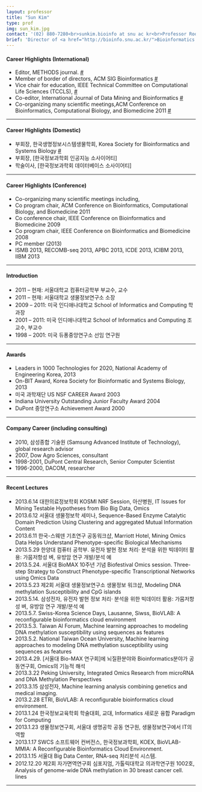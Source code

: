 ```yaml
---
layout: professor
title: "Sun Kim"
type: prof
img: sun_kim.jpg
contact: '(02) 880-7280<br>sunkim.bioinfo at snu ac kr<br>Professor Room: Bldg. 301, Rm. 421'
brief: 'Director of <a href="http://bioinfo.snu.ac.kr/">Bioinformatics Institute</a><br>Professor at Seoul National University'
---
```

<h4>Career Highlights (International)</h4>
<ul>
  <li>Editor, METHODS journal.
  <a href="http://www.journals.elsevier.com/methods/" target="_blank">#</a></li>
  <li>Member of border of directors, ACM SIG Bioinformatics
  <a href="http://www.sigbioinformatics.org/" target="_blank">#</a></li>
  <li>Vice chair for education, IEEE Technical Committee on Computational Life Sciences (TCCLS), 
  <a href="http://www.ittc.ku.edu/chenlab/tcbi/" target="_blank">#</a></li>
  <li>Co-editor, International Journal of Data Mining and Bioinformatics
  <a href="http://www.inderscience.com/browse/index.php?journalID=189" target="_blank">#</a></li>
  <li>Co-organizing many scientific meetings,ACM Conference on Bioinformatics, Computational Biology, and Biomedicine 2011
  <a href="http://www.acmbcb.org/" target="_blank">#</a></li>
</ul>
<hr />


<h4>Career Highlights (Domestic)</h4>
<ul>
  <li>부회장, 한국생명정보시스템생물학회, Korea Society for Bioinformatics and Systems Biology
  <a href="http://www.ksbsb.or.kr/" target="_blank">#</a></li>
  <li>부회장, [한국정보과학회 인공지능 소사이어티]</li>
  <li>학술이사, [한국정보과학회 데이터베이스 소사이어티]</li>
</ul>
<hr />


<h4>Career Highlights (Conference)</h4>
<ul>
  <li>Co-organizing many scientific meetings including,</li>
  <li>Co program chair, ACM Conference on Bioinformatics, Computational Biology, and Biomedicine 2011</li>
  <li>Co conference chair, IEEE Conference on Bioinformatics and Biomedicine 2009</li>
  <li>Co program chair, IEEE Conference on Bioinformatics and Biomedicine 2008</li>
  <li>PC member (2013)</li>
  <li>ISMB 2013, RECOMB-seq 2013, APBC 2013, ICDE 2013, ICIBM 2013, IIBM 2013</li>
</ul>
<hr />


<h4>Introduction</h4>
<ul>
  <li>2011 – 현재: 서울대학교 컴퓨터공학부 부교수, 교수 </li>
  <li>2011 – 현재: 서울대학교 생물정보연구소 소장</li>
  <li>2009 – 2011: 미국 인디애나대학교 School of Informatics and Computing 학과장</li>
  <li>2001 – 2011: 미국 인디애나대학교 School of Informatics and Computing 조교수, 부교수</li>
  <li>1998 – 2001: 미국 듀퐁중앙연구소 선임 연구원</li>
</ul>
<hr />


<h4>Awards</h4>
<ul>
  <li>Leaders in 1000 Technologies for 2020, National Academy of Engineering Korea, 2013 </li>
  <li>On-BIT Award, Korea Society for Bioinformatic and Systems Biology, 2013 </li>
  <li>미국 과학재단 US NSF CAREER Award 2003</li>
  <li>Indiana University Outstanding Junior Faculty Award 2004</li>
  <li>DuPont 중앙연구소 Achievement Award 2000</li>
</ul>
<hr />


<h4>Company Career (including consulting)</h4>
<ul>
  <li>2010, 삼성종합 기술원 (Samsung Advanced Institute of Technology), global research advisor</li>
  <li>2007, Dow Agro Sciences, consultant</li>
  <li>1998-2001, DuPont Central Research, Senior Computer Scientist</li>
  <li>1996-2000, DACOM, researcher</li>
</ul>
<hr />


<h4>Recent Lectures</h4>
<ul>
  <li>2013.6.14 대한의료정보학회 KOSMI NRF Session, 아산병원, IT Issues for Mining Testable Hypotheses from Bio Big Data, Omics</li>
  <li>2013.6.12 서울대 생물정보학 세미나, Sequence-Based Enzyme Catalytic Domain Prediction Using Clustering and aggregated Mutual Information Content</li>
  <li>2013.6.11 한국-스웨덴 기초연구 공동워크샵, Marriott Hotel, Mining Omics Data Helps Understand Phenotype-specific Biological Mechanisms</li>
  <li>2013.5.29 한양대 컴퓨터 공학부. 유전자 발현 정보 처리· 분석을 위한 빅데이터 활용: 가뭄저항성 벼, 유방암 연구 개발/분석 예</li>
  <li>2013.5.24. 서울대 BioMAX 10주년 기념 Biofestival Omics session. Three-step Strategy to Construct Phenotype-specific Transcriptional Networks using Omics Data</li>
  <li>2013.5.23 제2회 서울대 생물정보연구소 생물정보 워크샵, Modeling DNA methylation Susceptibility and CpG islands</li>
  <li>2013.5.14. 삼성전자, 유전자 발현 정보 처리· 분석을 위한 빅데이터 활용: 가뭄저항성 벼, 유방암 연구 개발/분석 예</li>
  <li>2013.5.7. Swiss-Korea Science Days, Lausanne, Siwss, BioVLAB: A reconfigurable bioinformatics cloud environment</li>
  <li>2013.5.3. Taiwan AI Forum, Machine learning approaches to modeling DNA methylation susceptibility using sequences as features</li>
  <li>2013.5.2. National Taiwan Ocean University, Machine learning approaches to modeling DNA methylation susceptibility using sequences as features</li>
  <li>2013.4.29. [서울대 Bio-MAX 연구회]에 뇌질환분야와 Bioinformatics분야가 공동연구회, Omics의 기능적 해석</li>
  <li>2013.3.22 Peking University, Integrated Omics Research from microRNA and DNA Methylation Perspectives</li>
  <li>2013.3.15 삼성전자, Machine learning analysis combining genetics and medical imaging.</li>
  <li>2013.2.28 ETRI, BioVLAB: A reconfigurable bioinformatics cloud environment.</li>
  <li>2013.1.24 한국정보교육학회 학술대회, 교대, Informatics 새로운 융합 Paradigm for Computing</li>
  <li>2013.1.23 생물정보연구회, 서울대 생명공학 공동 연구원, 생물정보연구에서 IT의 역할</li>
  <li>2013.1.17 SWCS 소프트웨어 컨버전스, 한국정보과학회, KOEX, BioVLAB-MMIA: A Reconfigurable Bioinformatics Cloud Environment.</li>
  <li>2013.1.15 서울대 Big Data Center, RNA-seq 처리분석 시스템.</li>
  <li>2012.12.20 제2회 자가면역연구회 심포지엄, 가톨릭대학교 의과학연구원 1002호, Analysis of genome-wide DNA methylation in 30 breast cancer cell. lines</li>
</ul>
<hr />
